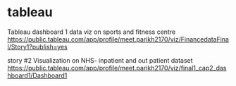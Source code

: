 # tableau
Tableau dashboard 1 
data viz on sports and fitness centre 
https://public.tableau.com/app/profile/meet.parikh2170/viz/FinancedataFinal/Story1?publish=yes


story #2 Visualization on NHS- inpatient and out patient dataset  
https://public.tableau.com/app/profile/meet.parikh2170/viz/final1_cap2_dashboard1/Dashboard1
